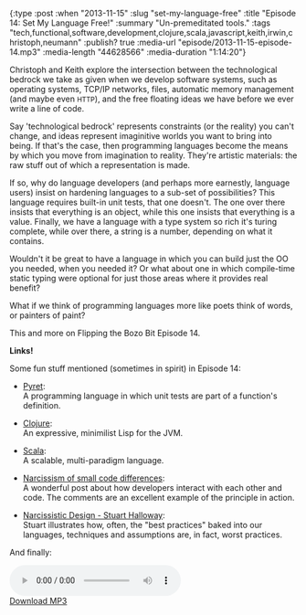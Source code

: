 {:type :post
 :when "2013-11-15"
 :slug "set-my-language-free"
 :title "Episode 14: Set My Language Free!"
 :summary "Un-premeditated tools."
 :tags "tech,functional,software,development,clojure,scala,javascript,keith,irwin,christoph,neumann"
 :publish? true
 :media-url "episode/2013-11-15-episode-14.mp3"
 :media-length "44628566"
 :media-duration "1:14:20"}

Christoph and Keith explore the intersection between the technological
bedrock we take as given when we develop software systems, such as
operating systems, TCP/IP networks, files, automatic memory management
(and maybe even <small>HTTP</small>), and the free floating ideas we
have before we ever write a line of code.

Say 'technological bedrock' represents constraints (or the reality)
you can't change, and ideas represent imaginitive worlds you want to
bring into being. If that's the case, then programming languages
become the means by which you move from imagination to reality.
They're artistic materials: the raw stuff out of which a
representation is made.

If so, why do language developers (and perhaps more earnestly,
language users) insist on hardening languages to a sub-set of
possibilities? This language requires built-in unit tests, that one
doesn't. The one over there insists that everything is an object,
while this one insists that everything is a value. Finally, we have a
language with a type system so rich it's turing complete, while over
there, a string is a number, depending on what it contains.

Wouldn't it be great to have a language in which you can build just
the OO you needed, when you needed it? Or what about one in which
compile-time static typing were optional for just those areas where it
provides real benefit?

What if we think of programming languages more like poets think of
words, or painters of paint?

This and more on Flipping the Bozo Bit Episode 14.

**Links!**

Some fun stuff mentioned (sometimes in spirit) in Episode 14:

 - [Pyret][pyret]:<br/> A programming language in which unit tests are
   part of a function's definition.

 - [Clojure][clj]:<br/> An expressive, minimilist Lisp for the JVM.

 - [Scala][scala]:<br/> A scalable, multi-paradigm language.

 - [Narcissism of small code differences][nscd]:<br/>A wonderful post
   about how developers interact with each other and code. The
   comments are an excellent example of the principle in action.

 - [Narcissistic Design - Stuart Halloway][narc]:<br/>Stuart
   illustrates how, often, the "best practices" baked into our
   languages, techniques and assumptions are, in fact, worst
   practices.

And finally:

<div class="audio-wrapper">
  <audio controls>
    <source src="episode/2013-11-15-episode-14.mp3" type="audio/mpeg"/>
  </audio>
  <div class="audio-download">
    <a href="episode/2013-11-15-episode-14.mp3">Download MP3</a>
  </div>
</div>

[nscd]: http://raganwald.com/2008/05/narcissism-of-small-code-differences.html
[clj]: http://clojure.org
[scala]: http://www.scala-lang.org
[narc]: http://vimeo.com/77199361
[pyret]: http://www.pyret.org
